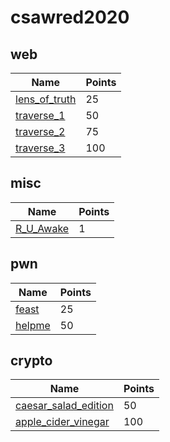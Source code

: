 # csawred2020

## web
Name | Points
-----|--------
[lens_of_truth](lens_of_truth/README.md) | 25
[traverse_1](traverse_1/README.md) | 50
[traverse_2](traverse_2/README.md) | 75
[traverse_3](traverse_3/README.md) | 100

## misc
Name | Points
-----|--------
[R_U_Awake](R_U_Awake/README.md) | 1

## pwn
Name | Points
-----|--------
[feast](feast/README.md) | 25
[helpme](helpme/README.md) | 50

## crypto
Name | Points
-----|--------
[caesar_salad_edition](caesar_salad_edition/README.md) | 50
[apple_cider_vinegar](apple_cider_vinegar/README.md) | 100
